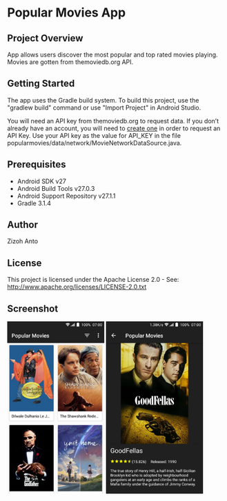 # Popular Movies App

## Project Overview
App allows users discover the most popular and top rated movies playing. Movies are gotten from themoviedb.org API.

## Getting Started

The app uses the Gradle build system. To build this project, use the
"gradlew build" command or use "Import Project" in Android Studio.

You will need an API key from themoviedb.org to request data. If you don’t already have an account, you will need to [create one](https://www.google.com/url?q=https://www.themoviedb.org/account/signup&sa=D&ust=1533333489625000) in order to
                                                                           request an API Key.
Use your API key as the value for API_KEY in the file popularmovies/data/network/MovieNetworkDataSource.java.

## Prerequisites

- Android SDK v27
- Android Build Tools v27.0.3
- Android Support Repository v27.1.1
- Gradle 3.1.4

## Author

Zizoh Anto

## License

This project is licensed under the Apache License 2.0 - See: http://www.apache.org/licenses/LICENSE-2.0.txt

## Screenshot
<img src="screenshot/1_MoviesList.png" height="400" alt="Screenshot"/> <img src="screenshot/2_MovieDetail.png" height="400" alt="Screenshot"/>